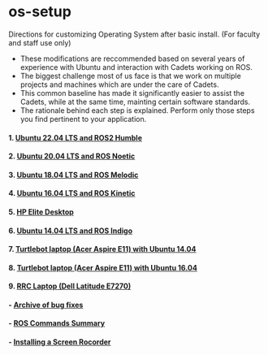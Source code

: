 # os-setup
Directions for customizing Operating System after basic install. (For faculty and staff use only)

- These modifications are reccommended based on several years of experience with Ubuntu and interaction with Cadets working on ROS. 
- The biggest challenge most of us face is that we work on multiple projects and machines which are under the care of Cadets. 
- This common baseline has made it significantly easier to assist the Cadets, while at the same time, mainting certain software standards.
- The rationale behind each step is explained. Perform only those steps you find pertinent to your application. 
#### 1. [Ubuntu 22.04 LTS and ROS2 Humble](https://github.com/westpoint-robotics/os-setup/blob/master/ubuntu22_ros.md)
#### 2. [Ubuntu 20.04 LTS and ROS Noetic](https://github.com/westpoint-robotics/os-setup/blob/master/ubuntu20_ros.md)
#### 3. [Ubuntu 18.04 LTS and ROS Melodic](https://github.com/westpoint-robotics/os-setup/blob/master/ubuntu18_ros.md)
#### 4. [Ubuntu 16.04 LTS and ROS Kinetic](https://github.com/westpoint-robotics/os-setup/blob/master/ubuntu16_ros.md)
#### 5. [HP Elite Desktop](https://github.com/westpoint-robotics/os-setup/blob/master/HPelite.md)
#### 6. [Ubuntu 14.04 LTS and ROS Indigo](https://github.com/westpoint-robotics/os-setup/blob/master/ubuntu14.md)
#### 7. [Turtlebot laptop (Acer Aspire E11) with Ubuntu 14.04](https://github.com/westpoint-robotics/os-setup/blob/master/turtlebot_acer_14.md)
#### 8. [Turtlebot laptop (Acer Aspire E11) with Ubuntu 16.04](https://github.com/westpoint-robotics/os-setup/blob/master/turtlebot_acer_16.md)
#### 9. [RRC Laptop (Dell Latitude E7270)](https://github.com/westpoint-robotics/os-setup/blob/master/rrc_e7270.md)
#### - [Archive of bug fixes](https://github.com/westpoint-robotics/os-setup/blob/master/bugfixes.md)
#### - [ROS Commands Summary](https://github.com/westpoint-robotics/os-setup/blob/master/ros-commands.md)
#### - [Installing a Screen Rocorder](https://github.com/westpoint-robotics/os-setup/blob/master/screen_recorder.md)
